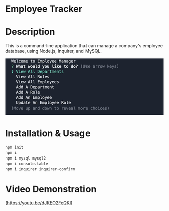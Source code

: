 # Employee Tracker

# Description

This is a command-line application that can manage a company's employee database, using Node.js, Inquirer, and MySQL.


![Alt text](assets/images/Screenshot%202023-03-16%20at%2012.29.28%20PM.png)

# Installation & Usage
  ```python
  npm init
  npm i
  npm i mysql mysql2
  npm i console.table
  npm i inquirer inquirer-confirm
  ```
# Video Demonstration
(https://youtu.be/dJKEO2FeQKI)

